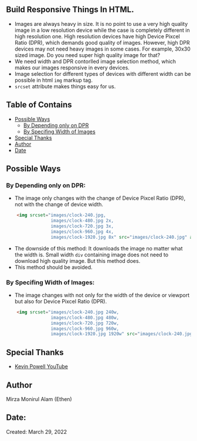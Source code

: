 ## Build Responsive Things In HTML.

- Images are always heavy in size. It is no point to use a very high quality image in a low resolution device while the case is completely different in high resolution one. High resolution devices have high Device Pixcel Ratio (DPR), which demands good quality of images. However, high DPR devices may not need heavy images in some cases. For example, 30x30 sized image. Do you need super high quality image for that?
- We need width and DPR contorlled image selection method, which makes our images responsive in every devices.
- Image selection for different types of devices with different width can be possible in html `img` markup tag.
- `srcset` attribute makes things easy for us.



## Table of Contains
- [Possible Ways](#possible-ways)
    - [By Depending only on DPR](#by-depending-only-on-dpr)
    - [By Specifing Width of Images](#by-specifing-width-of-images)
- [Special Thanks](#special-thanks)
- [Author](#author)
- [Date](#date)

## Possible Ways

### By Depending only on DPR:
- The image only changes with the change of Device Pixcel Ratio (DPR), not with the change of device width.

```html
    <img srcset="images/clock-240.jpg,
                 images/clock-480.jpg 2x,
                 images/clock-720.jpg 3x,
                 images/clock-960.jpg 4x,
                 images/clock-1920.jpg 8x" src="images/clock-240.jpg" alt="clocks">
```

- The downside of this method: It downloads the image no matter what the width is. Small width `div` containing image does not need to download high quality image. But this method does.
- This method should be avoided.

### By Specifing Width of Images:

- The image changes with not only for the width of the device or viewport but also for Device Pixcel Ratio (DPR).

```html
    <img srcset="images/clock-240.jpg 240w,
                 images/clock-480.jpg 480w,
                 images/clock-720.jpg 720w,
                 images/clock-960.jpg 960w,
                 images/clock-1920.jpg 1920w" src="images/clock-240.jpg" alt="clocks">
```

## Special Thanks

- [Kevin Powell YouTube](https://www.youtube.com/watch?v=2QYpkrX2N48)

## Author

Mirza Monirul Alam (Ethen)

## Date: 
Created: March 29, 2022
